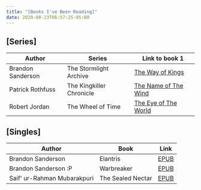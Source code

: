 ```yaml
---
title: "[Books I've Been Reading]"
date: 2020-08-23T06:57:25-05:00
---
```


## [Series]
| Author            | Series                   | Link to book 1                                              |
|-------------------|--------------------------|-------------------------------------------------------------|
| Brandon Sanderson | The Stormlight Archive   | [The Way of Kings](https://b-ok.cc/book/4219340/4b2f48)     |
| Patrick Rothfuss  | The Kingkiller Chronicle | [The Name of The Wind](https://b-ok.cc/book/1564700/b39690) |
| Robert Jordan     | The Wheel of Time        | [The Eye of The World](https://b-ok.cc/book/984472/9743af)  |

## [Singles]
| Author                                              | Book                                 | Link                                        |
|-----------------------------------------------------|--------------------------------------|---------------------------------------------|
| Brandon Sanderson                                   | Elantris                             | [EPUB](https://b-ok.cc/book/1222523/ef92aa) |
| Brandon Sanderson :P                                | Warbreaker                           | [EPUB](https://b-ok.cc/book/1623479/d0cf66) |
| Saif' ur-Rahman Mubarakpuri                         | The Sealed Nectar                    | [EPUB](https://b-ok.cc/book/1009125/d83092) |
